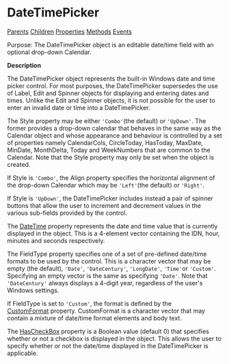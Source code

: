 




<h1 class="heading"><span class="name">DateTimePicker</span></h1>

[Parents](../ParentLists/DateTimePicker.htm) [Children](../ChildLists/DateTimePicker.htm) [Properties](../PropLists/DateTimePicker.htm) [Methods](../MethodLists/DateTimePicker.htm) [Events](../EventLists/DateTimePicker.htm)


Purpose: The DateTimePicker object is an editable date/time field with an         optional drop-down Calendar.


**Description**


The DateTimePicker object represents the built-in Windows date and time
picker control. For most purposes, the DateTimePicker supersedes the use of
Label, Edit and Spinner objects for displaying and entering dates and times.
Unlike the Edit and Spinner objects, it is not possible for the user to enter an
invalid date or time into a DateTimePicker.



The Style property may be either `'Combo'`(the default) or `'UpDown'`. The former
provides a drop-down calendar that behaves in the same way as the Calendar
object and whose appearance and behaviour is controlled by a set of properties
namely CalendarCols, CircleToday, HasToday, MaxDate, MinDate, MonthDelta, Today
and WeekNumbers that are common to the Calendar. Note that the Style property may only be set when the object is created.


If Style is `'Combo'`, the Align property
specifies the horizontal alignment of the drop-down Calendar which may be `'Left'`(the default) or `'Right'`.


If Style is `'UpDown'`, the
DateTimePicker includes instead a pair of spinner buttons that allow the user to
increment and decrement values in the various sub-fields provided by the
control.


The [DateTime](./datetime.md) property represents the
date and time value that is currently displayed in the object. This is a
4-element vector containing the IDN, hour, minutes and seconds respectively.


The FieldType property specifies one of a set of pre-defined date/time
formats to be used by the control. This is a character vector that may be empty
(the default), `'Date'`, `'DateCentury'`,
`'LongDate'`, `'Time'`or `'Custom'`. Specifying an empty vector is
the same as specifying `'Date'`. Note that `'DateCentury'` always displays a 4-digit year, regardless of the user's Windows settings.


If FieldType is set to `'Custom'`, the
format is defined by the [CustomFormat](./customformat.md) property. CustomFormat is a character vector that may contain a mixture of
date/time format elements and body text.


The [HasCheckBox](./hascheckbox.md) property is a
Boolean value (default 0) that specifies whether or not a checkbox is displayed
in the object. This allows the user to specify whether or not the date/time
displayed in the DateTimePicker is applicable.


